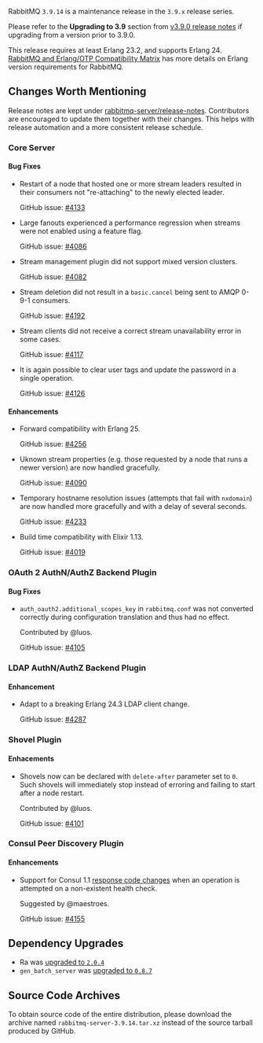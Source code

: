 RabbitMQ `3.9.14` is a maintenance release in the `3.9.x` release series.

Please refer to the **Upgrading to 3.9** section from [v3.9.0 release notes](https://github.com/rabbitmq/rabbitmq-server/releases/tag/v3.9.0) if upgrading from a version prior to 3.9.0.

This release requires at least Erlang 23.2, and supports Erlang 24. [RabbitMQ and Erlang/OTP Compatibility Matrix](https://www.rabbitmq.com/which-erlang.html) has more details on Erlang version requirements for RabbitMQ.


## Changes Worth Mentioning

Release notes are kept under [rabbitmq-server/release-notes](https://github.com/rabbitmq/rabbitmq-server/tree/v3.9.x/release-notes).
Contributors are encouraged to update them together with their changes. This helps with release automation and a more consistent release schedule.

### Core Server

#### Bug Fixes

 * Restart of a node that hosted one or more stream leaders resulted in
   their consumers not "re-attaching" to the newly elected leader.

   GitHub issue: [#4133](https://github.com/rabbitmq/rabbitmq-server/issues/4133)

 * Large fanouts experienced a performance regression when streams were not
   enabled using a feature flag.

   GitHub issue: [#4086](https://github.com/rabbitmq/rabbitmq-server/pull/4086)

 * Stream management plugin did not support mixed version clusters.

   GitHub issue: [#4082](https://github.com/rabbitmq/rabbitmq-server/issues/4082)

 * Stream deletion did not result in a `basic.cancel` being sent to AMQP 0-9-1 consumers.

   GitHub issue: [#4192](https://github.com/rabbitmq/rabbitmq-server/issues/4192)

 * Stream clients did not receive a correct stream unavailability error in some
   cases.

   GitHub issue: [#4117](https://github.com/rabbitmq/rabbitmq-server/pull/4117)

 * It is again possible to clear user tags and update the password in a single operation.

   GitHub issue: [#4126](https://github.com/rabbitmq/rabbitmq-server/pull/4126)

#### Enhancements

 * Forward compatibility with Erlang 25.

   GitHub issue: [#4256](https://github.com/rabbitmq/rabbitmq-server/pull/4256)

 * Uknown stream properties (e.g. those requested by a node that runs a newer version)
   are now handled gracefully.

   GitHub issue: [#4090](https://github.com/rabbitmq/rabbitmq-server/pull/4090)

 * Temporary hostname resolution issues (attempts that fail with `nxdomain`)
   are now handled more gracefully and with a delay of several seconds.

   GitHub issue: [#4233](https://github.com/rabbitmq/rabbitmq-server/pull/4233)

 * Build time compatibility with Elixir 1.13.

   GitHub issue: [#4019](https://github.com/rabbitmq/rabbitmq-server/issues/4019)


### OAuth 2 AuthN/AuthZ Backend Plugin

#### Bug Fixes

 * `auth_oauth2.additional_scopes_key` in `rabbitmq.conf` was not converted correctly
   during configuration translation and thus had no effect.

   Contributed by @luos.

   GitHub issue: [#4105](https://github.com/rabbitmq/rabbitmq-server/pull/4105)


### LDAP AuthN/AuthZ Backend Plugin

#### Enhancement

 * Adapt to a breaking Erlang 24.3 LDAP client change.

   GitHub issue: [#4287](https://github.com/rabbitmq/rabbitmq-server/pull/4287)


### Shovel Plugin

#### Enhacements

 * Shovels now can be declared with `delete-after` parameter set to `0`.
   Such shovels will immediately stop instead of erroring and failing to
   start after a node restart.

   Contributed by @luos.

   GitHub issue: [#4101](https://github.com/rabbitmq/rabbitmq-server/pull/4101)


### Consul Peer Discovery Plugin

#### Enhancements

 * Support for Consul 1.1 [response code changes](https://github.com/hashicorp/consul/pull/11950)
   when an operation is attempted on a non-existent health check.

   Suggested by @maestroes.

   GitHub issue: [#4155](https://github.com/rabbitmq/rabbitmq-server/pull/4155)



## Dependency Upgrades

 * Ra was [upgraded to `2.0.4`](https://github.com/rabbitmq/ra/compare/v2.0.3...v2.0.4)
 * `gen_batch_server` was [upgraded to `0.8.7`](https://github.com/rabbitmq/gen-batch-server/compare/38191672ee0f22a8d5291c6c09f8c07178d565ca...v0.8.7)

## Source Code Archives

To obtain source code of the entire distribution, please download the archive named `rabbitmq-server-3.9.14.tar.xz`
instead of the source tarball produced by GitHub.
